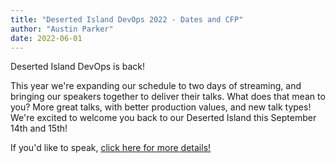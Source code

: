 ```yaml
---
title: "Deserted Island DevOps 2022 - Dates and CFP"
author: "Austin Parker"
date: 2022-06-01
---
```


Deserted Island DevOps is back!

This year we're expanding our schedule to two days of streaming, and bringing
our speakers together to deliver their talks. What does that mean to you? More
great talks, with better production values, and new talk types! We're excited to
welcome you back to our Deserted Island this September 14th and 15th!

If you'd like to speak, [click here for more details!](https://sessionize.com/deserted-island-devops-2022/)
